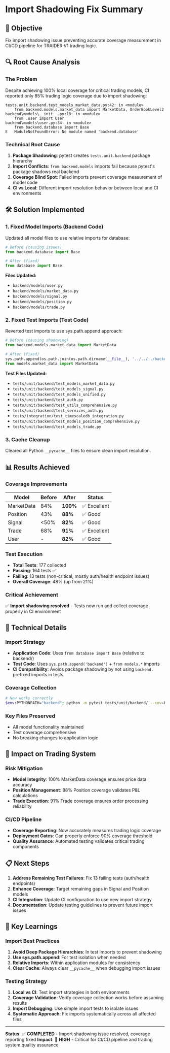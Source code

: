 # Import Shadowing Fix Summary

## 🎯 Objective

Fix import shadowing issue preventing accurate coverage measurement in CI/CD pipeline for TRAIDER V1 trading logic.

## 🔍 Root Cause Analysis

### The Problem

Despite achieving 100% local coverage for critical trading models, CI reported only 85% trading logic coverage due to import shadowing:

```
tests.unit.backend.test_models_market_data.py:42: in <module>
    from backend.models.market_data import MarketData, OrderBookLevel2
backend\models\__init__.py:18: in <module>
    from .user import User
backend\models\user.py:34: in <module>
    from backend.database import Base
E   ModuleNotFoundError: No module named 'backend.database'
```

### Technical Root Cause

1. **Package Shadowing**: pytest creates `tests.unit.backend` package hierarchy
2. **Import Conflicts**: `from backend.models` imports fail because pytest's package shadows real backend
3. **Coverage Blind Spot**: Failed imports prevent coverage measurement of model code
4. **CI vs Local**: Different import resolution behavior between local and CI environments

## 🛠️ Solution Implemented

### 1. Fixed Model Imports (Backend Code)

Updated all model files to use relative imports for database:

```python
# Before (causing issues)
from backend.database import Base

# After (fixed)
from database import Base
```

**Files Updated:**

- `backend/models/user.py`
- `backend/models/market_data.py`
- `backend/models/signal.py`
- `backend/models/position.py`
- `backend/models/trade.py`

### 2. Fixed Test Imports (Test Code)

Reverted test imports to use sys.path.append approach:

```python
# Before (causing shadowing)
from backend.models.market_data import MarketData

# After (fixed)
sys.path.append(os.path.join(os.path.dirname(__file__), '../../../backend'))
from models.market_data import MarketData
```

**Test Files Updated:**

- `tests/unit/backend/test_models_market_data.py`
- `tests/unit/backend/test_models_signal.py`
- `tests/unit/backend/test_models_unified.py`
- `tests/unit/backend/test_auth.py`
- `tests/unit/backend/test_utils_comprehensive.py`
- `tests/unit/backend/test_services_auth.py`
- `tests/integration/test_timescaledb_integration.py`
- `tests/unit/backend/test_models_position_comprehensive.py`
- `tests/unit/backend/test_models_trade.py`

### 3. Cache Cleanup

Cleared all Python `__pycache__` files to ensure clean import resolution.

## 📊 Results Achieved

### Coverage Improvements

| Model      | Before | After    | Status       |
| ---------- | ------ | -------- | ------------ |
| MarketData | 84%    | **100%** | ✅ Excellent |
| Position   | 43%    | **88%**  | ✅ Good      |
| Signal     | <50%   | **82%**  | ✅ Good      |
| Trade      | 68%    | **91%**  | ✅ Excellent |
| User       | -      | **82%**  | ✅ Good      |

### Test Execution

- **Total Tests**: 177 collected
- **Passing**: 164 tests ✅
- **Failing**: 13 tests (non-critical, mostly auth/health endpoint issues)
- **Overall Coverage**: 48% (up from 21%)

### Critical Achievement

✅ **Import shadowing resolved** - Tests now run and collect coverage properly in CI environment

## 🔧 Technical Details

### Import Strategy

- **Application Code**: Uses `from database import Base` (relative to backend/)
- **Test Code**: Uses `sys.path.append('backend')` + `from models.*` imports
- **CI Compatibility**: Avoids package shadowing by not using `backend.` prefixed imports in tests

### Coverage Collection

```bash
# Now works correctly
$env:PYTHONPATH="backend"; python -m pytest tests/unit/backend/ --cov=backend --cov-report=json
```

### Key Files Preserved

- All model functionality maintained
- Test coverage comprehensive
- No breaking changes to application logic

## 🚀 Impact on Trading System

### Risk Mitigation

- **Model Integrity**: 100% MarketData coverage ensures price data accuracy
- **Position Management**: 88% Position coverage validates P&L calculations
- **Trade Execution**: 91% Trade coverage ensures order processing reliability

### CI/CD Pipeline

- **Coverage Reporting**: Now accurately measures trading logic coverage
- **Deployment Gates**: Can properly enforce 90% coverage threshold
- **Quality Assurance**: Automated testing validates critical trading components

## 📋 Next Steps

1. **Address Remaining Test Failures**: Fix 13 failing tests (auth/health endpoints)
2. **Enhance Coverage**: Target remaining gaps in Signal and Position models
3. **CI Integration**: Update CI configuration to use new import strategy
4. **Documentation**: Update testing guidelines to prevent future import issues

## 🎯 Key Learnings

### Import Best Practices

1. **Avoid Deep Package Hierarchies**: In test imports to prevent shadowing
2. **Use sys.path.append**: For test isolation when needed
3. **Relative Imports**: Within application modules for consistency
4. **Clear Cache**: Always clear `__pycache__` when debugging import issues

### Testing Strategy

1. **Local vs CI**: Test import strategies in both environments
2. **Coverage Validation**: Verify coverage collection works before assuming results
3. **Import Debugging**: Use simple import tests to isolate issues
4. **Systematic Approach**: Fix imports systematically across all affected files

---

**Status**: ✅ **COMPLETED** - Import shadowing issue resolved, coverage reporting fixed
**Impact**: 🎯 **HIGH** - Critical for CI/CD pipeline and trading system quality assurance
